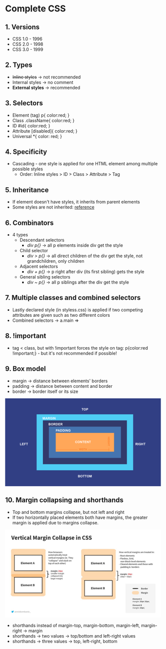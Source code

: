 # Complete CSS

## 1. Versions

- CSS 1.0 - 1996
- CSS 2.0 - 1998
- CSS 3.0 - 1999

## 2. Types

- ~~Inline styles~~     -> not recommended
- Internal styles       -> no comment
- **External styles**   -> recommended

## 3. Selectors

- Element (tag) 
    p{
        color:red;
    }
- Class
.className{
        color:red;
    }
- ID
#id{
    color:red;
}
- Attribute
[disabled]{
    color:red;
}
- Universal
*{
    color: red;
}

## 4. Specificity

- Cascading - one style is applied for one HTML element among multiple possible styles
    - Order: Inline styles > ID > Class > Attribute > Tag

## 5. Inheritance

- If element doesn't have styles, it inherits from parent elements
- Some styles are not inherited: [reference](https://stackoverflow.com/questions/5612302/which-css-properties-are-inherited)

## 6. Combinators

- 4 types
    - Descendant selectors
        - *div p{}*   -> all p elements inside div get the style
    - Child selector
        - *div > p{}* -> all direct children of the div get the style, not grandchildren, only children
    - Adjacent selectors
        - *div + p{}* -> p right after div (its first sibling) gets the style
    - General sibling selectors
        - *div ~ p{}* -> all p siblings after the div get the style


## 7. Multiple classes and combined selectors

- Lastly declared style (in styless.css) is applied if two competing attributes are given such as two different colors
- Combined selectors -> a.main => <a class="main"></a>

## 8. !important
- tag < class, but with !important forces the style on tag: p{color:red !important;} - but it's not recommended if possible!

## 9. Box model

- margin    -> distance between elements' borders
- padding   -> distance between content and border   
- border    -> border itself or its size

![Box Model](./box_model.png)

## 10. Margin collapsing and shorthands

- Top and bottom margins collapse, but not left and right
- If two horizontally placed elements both have margins, the greater margin is applied due to margins collapse. 

![Margin collapse](./margin_collapse.jpg)

- shorthands instead of margin-top, margin-bottom, margin-left, margin-right -> margin 
- shorthands -> two values -> top/bottom and left-right values
- shorthands -> three values -> top, left-right, bottom